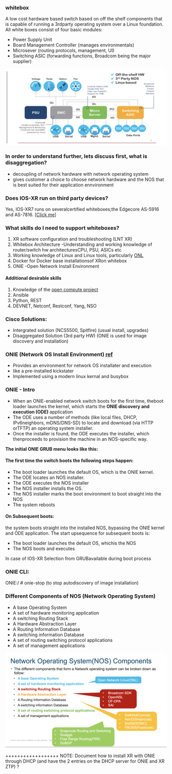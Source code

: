 ### whitebox

A low cost hardware based switch based on off the shelf components that is capable of running a 3rdparty operating system over a Linux foundation. All white boxes consist of four basic modules:

* Power Supply Unit
* Board Management Controller (manages environmentals)
* Microsever (routing protocols, management, UI)
* Switching ASIC (forwarding functions, Broadcom being the major supplier)

![Flow Diagram](Images/Basic.png)

### In order to understand further, lets discuss first, **what is disaggregation?**
* decoupling of network hardware with network operating system
* gives customer a choice to choose network hardware and the NOS that is best suited for their application ennvironment
 

### Does IOS-XR run on third party devices?
Yes, IOS-XR7 runs on severalcertified whiteboxes;the Edgecore AS-5916 and AS-7816. [[Click me](https://xrdocs.io/cloud-scale-networking/blogs/2018-03-08-enabling-ios-xr-on-third-party-network-hardware/)]


### What skills do I need to support whiteboxes?
1. XR software configuration and troubleshooting (LNT XR)
2. Whitebox Architecture -Understanding and working knowledge of router/switch hw architecturesCPU, PSU, ASICs etc
3. Working knowledge of Linux and Linux tools, particularly [ONL](http://opennetlinux.org/)
4. Docker for Docker base installationsof XRon whitebox
5. ONIE -Open Network Install Environment

#### Additional desirable skills
1. Knowledge of the [open compute project](https://www.opencompute.org/)
2. Ansible
3. Python, REST
4. DEVNET, Netconf, Restconf, Yang, NSO

### Cisco Solutions: 
* Intergrated solution (NCS5500, Spitfire) (usual install, upgrades)
* Disaggregated Solution (3rd party HW) (ONIE is used for image discovery and installation)

### ONIE (Network OS Install Environment) [ref](https://www.onie.org/)
* Provides an environment for network OS installater and execution
* like a pre-installed kickstater
* Implemented using a modern linux kernal and busybox

### ONIE - Intro

* When an ONIE-enabled network switch boots for the first time, theboot loader launches the kernel, which starts the **ONIE discovery and execution (ODE)** application
* The ODE uses a number of methods (like local files, DHCP, IPv6neighbors, mDNS/DNS-SD) to locate and download (via HTTP orTFTP) an operating system installer.
* Once the installer is found, the ODE executes the installer, which thenproceeds to provision the machine in an NOS-specific way.


**The initial ONIE GRUB menu looks like this:**



#### The first time the switch boots the following steps happen:
* The boot loader launches the default OS, which is the ONIE kernel.
* The ODE locates an NOS installer.
* The ODE executes the NOS installer
* The NOS installer installs the OS.
* The NOS installer marks the boot environment to boot straight into the NOS
* The system reboots

#### On Subsequent boots:
the system boots straight into the installed NOS, bypassing the ONIE kernel and ODE application. 
The start upsequence for subsequent boots is:
* The boot loader launches the default OS, whichis the NOS
* The NOS boots and executes

In case of IOS-XR Selection from GRUBavailable during boot process

### ONIE CLI: 

ONIE:/ # onie-stop (to stop autodiscovery of image installation)

### Different Components of NOS (Network Operating System)

* A base Operating System
* A set of hardware monitoring application
* A switching Routing Stack
* A Hardware Abstraction Layer
* A Routing Information Database
* A switching information Database
* A set of routing switching protocol applications
* A set of management applications

![NOS_Component](Images/NOS.png)


++++++++++++++++++
NOTE: Document how to install XR with ONIE through DHCP (and have the 2 entries on the DHCP server for ONIE and XR ZTP) ?
